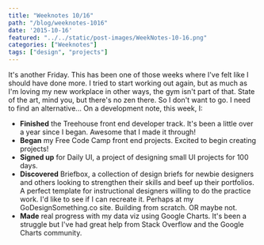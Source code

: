 ```yaml
---
title: "Weeknotes 10/16"
path: "/blog/weeknotes-1016"
date: '2015-10-16'
featured: "../../static/post-images/WeekNotes-10-16.png"
categories: ["Weeknotes"]
tags: ["design", "projects"]
---
```


It's another Friday. This has been one of those weeks where I've felt like I should have done more. I tried to start working out again, but as much as I'm loving my new workplace in other ways, the gym isn't part of that. State of the art, mind you, but there's no zen there. So I don't want to go. I need to find an alternative... On a development note, this week, I:

*   **Finished** the Treehouse front end developer track. It's been a little over a year since I began. Awesome that I made it through!
*   **Began** my Free Code Camp front end projects. Excited to begin creating projects!
*   **Signed up** for Daily UI, a project of designing small UI projects for 100 days.
*   **Discovered** Briefbox, a collection of design briefs for newbie designers and others looking to strengthen their skills and beef up their portfolios. A perfect template for instructional designers willing to do the practice work. I'd like to see if I can recreate it. Perhaps at my GoDesignSomething.co site. Building from scratch. OR maybe not.
*   **Made** real progress with my data viz using Google Charts. It's been a struggle but I've had great help from Stack Overflow and the Google Charts community.
